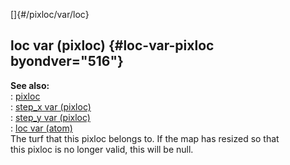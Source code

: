 []{#/pixloc/var/loc}    
## loc var (pixloc) {#loc-var-pixloc byondver="516"}    
**See also:**    
:   [pixloc](/ref/pixloc/pixloc.md)    
:   [step_x var (pixloc)](/ref/pixloc/var/step_x/step_x.md)    
:   [step_y var (pixloc)](/ref/pixloc/var/step_y/step_y.md)    
:   [loc var (atom)](/ref/atom/var/loc/loc.md)    
The turf that this pixloc belongs to. If the map has resized so that    
this pixloc is no longer valid, this will be null.  